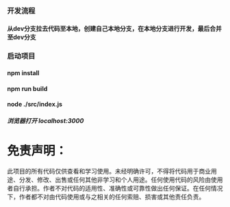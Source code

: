 ### 开发流程
#### 从dev分支拉去代码至本地，创建自己本地分支，在本地分支进行开发，最后合并至dev分支

### 启动项目
#### npm install 
#### npm run build
#### node ./src/index.js
##### 浏览器打开 localhost:3000 


# 免责声明：
此项目的所有代码仅供查看和学习使用。未经明确许可，不得将代码用于商业用途、分发、修改、出售或任何其他非学习和个人用途。任何使用代码的风险由使用者自行承担。作者不对代码的适用性、准确性或可靠性做出任何保证。在任何情况下，作者都不对由代码使用或与之相关的任何索赔、损害或其他责任负责。
